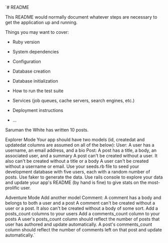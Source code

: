 `# README

This README would normally document whatever steps are necessary to get the
application up and running.

Things you may want to cover:

* Ruby version

* System dependencies

* Configuration

* Database creation

* Database initialization

* How to run the test suite

* Services (job queues, cache servers, search engines, etc.)

* Deployment instructions

* ...

Saruman the White has written 10 posts.

Explorer Mode
Your app should have two models (id, createdat and updatedat columns are assumed on all of the below):
User: A user has a username, an email address, and a bio
Post: A post has a title, a body, an associated user, and a summary
A post can't be created without a user. It also can't be created without a title or a body
A user can't be created without a username or email.
Use your seeds.rb file to seed your development database with five users, each with a random number of posts.
Use faker to generate the data.
Use rails console to explore your data and update your app's README (by hand is fine) to give stats on the most-prolific user.

Adventure Mode
Add another model
Comment: A comment has a body and belongs to both a user and a post
A comment can't be created without a user or a post. It also can't be created without a body of some sort.
Add a posts_count columns to your users
Add a comments_count column to your posts
A user's posts_count column should reflect the number of posts that user has authored and update automatically.
A post's comments_count column should reflect the number of comments left on that post and update automatically.`
